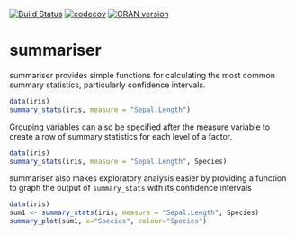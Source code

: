[![Build Status](https://travis-ci.org/condwanaland/summariser.svg?branch=master)](https://travis-ci.org/condwanaland/summariser) [![codecov](https://codecov.io/gh/condwanaland/summariser/branch/master/graph/badge.svg)](https://codecov.io/gh/condwanaland/summariser) [![CRAN version](http://www.r-pkg.org/badges/version/summariser)](https://cran.r-project.org/package=summariser)

# summariser

summariser provides simple functions for calculating the most common summary statistics, particularly confidence intervals. 

```R
data(iris)
summary_stats(iris, measure = "Sepal.Length")
```

Grouping variables can also be specified after the measure variable to create a row of summary statistics for each level of a factor.

```R
data(iris)
summary_stats(iris, measure = "Sepal.Length", Species)
```

summariser also makes exploratory analysis easier by providing a function to graph the output of `summary_stats` with its confidence intervals

```R
data(iris)
sum1 <- summary_stats(iris, measure = "Sepal.Length", Species)
summary_plot(sum1, x="Species", colour="Species")
```
